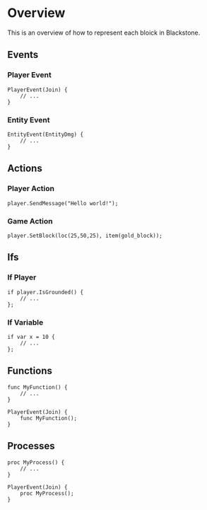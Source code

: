 # Overview
This is an overview of how to represent each bloick in Blackstone.

## Events
### Player Event
```blst
PlayerEvent(Join) {
    // ...
}
```
### Entity Event
```blst
EntityEvent(EntityDmg) {
    // ...
}
```
## Actions
### Player Action
```blst
player.SendMessage("Hello world!");
```

### Game Action
```blst
player.SetBlock(loc(25,50,25), item(gold_block));
```

## Ifs
### If Player
```blst
if player.IsGrounded() {
    // ...
};
```

### If Variable
```
if var x = 10 {
    // ...
};
```


## Functions
```blst
func MyFunction() {
    // ...
}

PlayerEvent(Join) {
    func MyFunction();
}
```

## Processes
```blst
proc MyProcess() {
    // ...
}

PlayerEvent(Join) {
    proc MyProcess();
}
```

